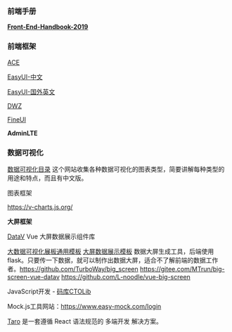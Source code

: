 ### 前端手册

[**Front-End-Handbook-2019**](https://frontendmasters.com/books/front-end-handbook/2019/)



### 前端框架

[ACE](https://github.com/bopoda/ace)

[EasyUI-中文](http://www.jeasyui.net/)

[EasyUI-国外英文](http://www.jeasyui.com/index.php)

[DWZ](http://jui.org/)

[FineUI](https://fineui.com/bbs/)

**AdminLTE**



### 数据可视化

[数据可视化目录](https://datavizcatalogue.com/resources.html) 这个网站收集各种数据可视化的图表类型，简要讲解每种类型的用途和特点，而且有中文版。

图表框架

 https://v-charts.js.org/

**大屏框架**

[DataV](http://datav.jiaminghi.com/)   Vue 大屏数据展示组件库 

[大数据可视化展板通用模板](http://bigscreen.turboway.top/) 
[大屏数据展示模板](https://gitee.com/lvyeyou/DaShuJuZhiDaPingZhanShi) 
数据大屏生成工具，后端使用 flask。只要传一下数据，就可以制作出数据大屏，适合不了解前端的数据工作者。https://github.com/TurboWay/big_screen
https://gitee.com/MTrun/big-screen-vue-datav
https://github.com/L-noodle/vue-big-screen





JavaScript开发 - [码库CTOLib](https://www.ctolib.com/)

Mock.js工具网站：https://www.easy-mock.com/login



[Taro](https://nervjs.github.io/taro/docs/README) 是一套遵循 React 语法规范的 多端开发 解决方案。
